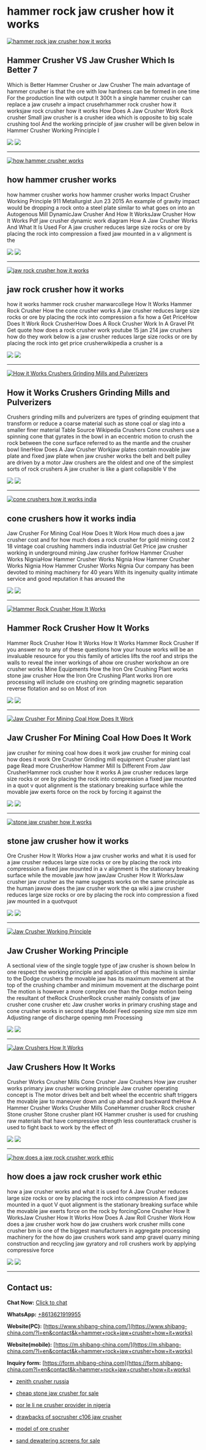 # hammer rock jaw crusher how it works

<a href="https://swt.shibang-china.com/?l=en&img&k=hammer+rock+jaw+crusher+how+it+works" target="_blank">![hammer rock jaw crusher how it works](http://static.shibang-china.com/all-800x300/748.jpg)</a>

## Hammer Crusher VS Jaw Crusher Which Is Better 7
Which is Better Hammer Crusher or Jaw Crusher The main advantage of hammer crusher is that the ore with low hardness can be formed in one time For the production line with output lt 300t h a single hammer crusher can replace a jaw crusehr a impact crusehrhammer rock crusher how it worksjaw rock crusher how it works How Does A Jaw Crusher Work Rock crusher Small jaw crusher is a crusher idea which is opposite to big scale crushing tool And the working principle of jaw crusher will be given below in Hammer Crusher Working Principle I


<a href="https://whatsapp.shibangsoft.com/WhatsApp.php" target="_blank" title="WhatsApp">![](http://static.shibang-china.com/icon/whatsapp.png)</a> <a href="https://swt.shibang-china.com/?l=en&icon&k=hammer+rock+jaw+crusher+how+it+works" target="_blank">![](http://static.shibang-china.com/icon/chat-en.png)</a>

---

<a href="https://swt.shibang-china.com/?l=en&img&k=hammer+rock+jaw+crusher+how+it+works" target="_blank">![how hammer crusher works](http://static.shibang-china.com/all-800x300/522.jpg)</a>

## how hammer crusher works
how hammer crusher works how hammer crusher works Impact Crusher Working Principle 911 Metallurgist Jun 23 2015 An example of gravity impact would be dropping a rock onto a steel plate similar to what goes on into an Autogenous Mill DynamicJaw Crusher And How It WorksJaw Crusher How It Works Pdf jaw crusher dynamic work diagram How A Jaw Crusher Works And What It Is Used For A jaw crusher reduces large size rocks or ore by placing the rock into compression a fixed jaw mounted in a v alignment is the


<a href="https://whatsapp.shibangsoft.com/WhatsApp.php" target="_blank" title="WhatsApp">![](http://static.shibang-china.com/icon/whatsapp.png)</a> <a href="https://swt.shibang-china.com/?l=en&icon&k=hammer+rock+jaw+crusher+how+it+works" target="_blank">![](http://static.shibang-china.com/icon/chat-en.png)</a>

---

<a href="https://swt.shibang-china.com/?l=en&img&k=hammer+rock+jaw+crusher+how+it+works" target="_blank">![jaw rock crusher how it works](http://static.shibang-china.com/all-800x300/1391.jpg)</a>

## jaw rock crusher how it works
how it works hammer rock crusher marwarcollege How It Works Hammer Rock Crusher How the cone crusher works A jaw crusher reduces large size rocks or ore by placing the rock into compression a fix how a Get PriceHow Does It Work Rock CrusherHow Does A Rock Crusher Work In A Gravel Pit Get quote how does a rock crusher work youtube 15 jan 214 jaw crushers how do they work below is a jaw crusher reduces large size rocks or ore by placing the rock into get price crusherwikipedia a crusher is a


<a href="https://whatsapp.shibangsoft.com/WhatsApp.php" target="_blank" title="WhatsApp">![](http://static.shibang-china.com/icon/whatsapp.png)</a> <a href="https://swt.shibang-china.com/?l=en&icon&k=hammer+rock+jaw+crusher+how+it+works" target="_blank">![](http://static.shibang-china.com/icon/chat-en.png)</a>

---

<a href="https://swt.shibang-china.com/?l=en&img&k=hammer+rock+jaw+crusher+how+it+works" target="_blank">![How it Works Crushers Grinding Mills and Pulverizers](http://static.shibang-china.com/all-800x300/802.jpg)</a>

## How it Works Crushers Grinding Mills and Pulverizers
Crushers grinding mills and pulverizers are types of grinding equipment that transform or reduce a coarse material such as stone coal or slag into a smaller finer material Table Source Wikipedia Crushers Cone crushers use a spinning cone that gyrates in the bowl in an eccentric motion to crush the rock between the cone surface referred to as the mantle and the crusher bowl linerHow Does A Jaw Crusher Workjaw plates contain movable jaw plate and fixed jaw plate when jaw crusher works the belt and belt pulley are driven by a motor Jaw crushers are the oldest and one of the simplest sorts of rock crushers A jaw crusher is like a giant collapsible V the


<a href="https://whatsapp.shibangsoft.com/WhatsApp.php" target="_blank" title="WhatsApp">![](http://static.shibang-china.com/icon/whatsapp.png)</a> <a href="https://swt.shibang-china.com/?l=en&icon&k=hammer+rock+jaw+crusher+how+it+works" target="_blank">![](http://static.shibang-china.com/icon/chat-en.png)</a>

---

<a href="https://swt.shibang-china.com/?l=en&img&k=hammer+rock+jaw+crusher+how+it+works" target="_blank">![cone crushers how it works india](http://static.shibang-china.com/all-800x300/600.jpg)</a>

## cone crushers how it works india
Jaw Crusher For Mining Coal How Does It Work How much does a jaw crusher cost and for how much does a rock crusher for gold mining cost 2 18 vintage coal crushing hammers india industrial Get Price jaw crusher working in underground mining Jaw crusher forHow Hammer Crusher Works NigniaHow Hammer Crusher Works Nignia How Hammer Crusher Works Nignia How Hammer Crusher Works Nignia Our company has been devoted to mining machinery for 40 years With its ingenuity quality intimate service and good reputation it has aroused the


<a href="https://whatsapp.shibangsoft.com/WhatsApp.php" target="_blank" title="WhatsApp">![](http://static.shibang-china.com/icon/whatsapp.png)</a> <a href="https://swt.shibang-china.com/?l=en&icon&k=hammer+rock+jaw+crusher+how+it+works" target="_blank">![](http://static.shibang-china.com/icon/chat-en.png)</a>

---

<a href="https://swt.shibang-china.com/?l=en&img&k=hammer+rock+jaw+crusher+how+it+works" target="_blank">![Hammer Rock Crusher How It Works](http://static.shibang-china.com/all-800x300/507.jpg)</a>

## Hammer Rock Crusher How It Works
Hammer Rock Crusher How It Works How It Works Hammer Rock Crusher If you answer no to any of these questions how your house works will be an invaluable resource for you this family of articles lifts the roof and strips the walls to reveal the inner workings of ahow ore crusher workshow an ore crusher works Mine Equipments How the Iron Ore Crushing Plant works stone jaw crusher How the Iron Ore Crushing Plant works Iron ore processing will include ore crushing ore grinding magnetic separation reverse flotation and so on Most of iron


<a href="https://whatsapp.shibangsoft.com/WhatsApp.php" target="_blank" title="WhatsApp">![](http://static.shibang-china.com/icon/whatsapp.png)</a> <a href="https://swt.shibang-china.com/?l=en&icon&k=hammer+rock+jaw+crusher+how+it+works" target="_blank">![](http://static.shibang-china.com/icon/chat-en.png)</a>

---

<a href="https://swt.shibang-china.com/?l=en&img&k=hammer+rock+jaw+crusher+how+it+works" target="_blank">![Jaw Crusher For Mining Coal How Does It Work](http://static.shibang-china.com/all-800x300/12.jpg)</a>

## Jaw Crusher For Mining Coal How Does It Work
jaw crusher for mining coal how does it work jaw crusher for mining coal how does it work Ore Crusher Grinding mill equipment Crusher plant last page Read more CrusherHow Hammer Mill Is Different From Jaw CrusherHammer rock crusher how it works A jaw crusher reduces large size rocks or ore by placing the rock into compression a fixed jaw mounted in a quot v quot alignment is the stationary breaking surface while the movable jaw exerts force on the rock by forcing it against the


<a href="https://whatsapp.shibangsoft.com/WhatsApp.php" target="_blank" title="WhatsApp">![](http://static.shibang-china.com/icon/whatsapp.png)</a> <a href="https://swt.shibang-china.com/?l=en&icon&k=hammer+rock+jaw+crusher+how+it+works" target="_blank">![](http://static.shibang-china.com/icon/chat-en.png)</a>

---

<a href="https://swt.shibang-china.com/?l=en&img&k=hammer+rock+jaw+crusher+how+it+works" target="_blank">![stone jaw crusher how it works](http://static.shibang-china.com/all-800x300/334.jpg)</a>

## stone jaw crusher how it works
Ore Crusher How It Works How a jaw crusher works and what it is used for a jaw crusher reduces large size rocks or ore by placing the rock into compression a fixed jaw mounted in a v alignment is the stationary breaking surface while the movable jaw how jawJaw Crusher How It WorksJaw crusher jaw crusher as the name suggests works on the same principle as the human jawow does the jaw crusher work the qa wiki a jaw crusher reduces large size rocks or ore by placing the rock into compression a fixed jaw mounted in a quotvquot


<a href="https://whatsapp.shibangsoft.com/WhatsApp.php" target="_blank" title="WhatsApp">![](http://static.shibang-china.com/icon/whatsapp.png)</a> <a href="https://swt.shibang-china.com/?l=en&icon&k=hammer+rock+jaw+crusher+how+it+works" target="_blank">![](http://static.shibang-china.com/icon/chat-en.png)</a>

---

<a href="https://swt.shibang-china.com/?l=en&img&k=hammer+rock+jaw+crusher+how+it+works" target="_blank">![Jaw Crusher Working Principle](http://static.shibang-china.com/all-800x300/1118.jpg)</a>

## Jaw Crusher Working Principle
A sectional view of the single toggle type of jaw crusher is shown below In one respect the working principle and application of this machine is similar to the Dodge crushers the movable jaw has its maximum movement at the top of the crushing chamber and minimum movement at the discharge point The motion is however a more complex one than the Dodge motion being the resultant of theRock CrusherRock crusher mainly consists of jaw crusher cone crusher etc Jaw crusher works in primary crushing stage and cone crusher works in second stage Model Feed opening size mm size mm Adjusting range of discharge opening mm Processing


<a href="https://whatsapp.shibangsoft.com/WhatsApp.php" target="_blank" title="WhatsApp">![](http://static.shibang-china.com/icon/whatsapp.png)</a> <a href="https://swt.shibang-china.com/?l=en&icon&k=hammer+rock+jaw+crusher+how+it+works" target="_blank">![](http://static.shibang-china.com/icon/chat-en.png)</a>

---

<a href="https://swt.shibang-china.com/?l=en&img&k=hammer+rock+jaw+crusher+how+it+works" target="_blank">![Jaw Crushers How It Works](http://static.shibang-china.com/all-800x300/625.jpg)</a>

## Jaw Crushers How It Works
Crusher Works Crusher Mills Cone Crusher Jaw Crushers How jaw crusher works primary jaw crusher working principle Jaw crusher operating concept is The motor drives belt and belt wheel the eccentric shaft triggers the movable jaw to maneuver down and up ahead and backward theHow A Hammer Crusher Works Crusher Mills ConeHammer crusher Rock crusher Stone crusher Stone crusher plant HX Hammer crusher is used for crushing raw materials that have compressive strength less counterattack crusher is used to fight back to work by the effect of


<a href="https://whatsapp.shibangsoft.com/WhatsApp.php" target="_blank" title="WhatsApp">![](http://static.shibang-china.com/icon/whatsapp.png)</a> <a href="https://swt.shibang-china.com/?l=en&icon&k=hammer+rock+jaw+crusher+how+it+works" target="_blank">![](http://static.shibang-china.com/icon/chat-en.png)</a>

---

<a href="https://swt.shibang-china.com/?l=en&img&k=hammer+rock+jaw+crusher+how+it+works" target="_blank">![how does a jaw rock crusher work ethic](http://static.shibang-china.com/all-800x300/228.jpg)</a>

## how does a jaw rock crusher work ethic
how a jaw crusher works and what it is used for A Jaw Crusher reduces large size rocks or ore by placing the rock into compression A fixed jaw mounted in a quot V quot alignment is the stationary breaking surface while the movable jaw exerts force on the rock by forcingCone Crusher How It WorksJaw Crusher How It Works How Does A Jaw Roll Crusher Work How does a jaw crusher work how do jaw crushers work crusher mills cone crusher bm is one of the biggest manufacturers in aggregate processing machinery for the how do jaw crushers work sand amp gravel quarry mining construction and recycling jaw gyratory and roll crushers work by applying compressive force


<a href="https://whatsapp.shibangsoft.com/WhatsApp.php" target="_blank" title="WhatsApp">![](http://static.shibang-china.com/icon/whatsapp.png)</a> <a href="https://swt.shibang-china.com/?l=en&icon&k=hammer+rock+jaw+crusher+how+it+works" target="_blank">![](http://static.shibang-china.com/icon/chat-en.png)</a>

---
## Contact us:

**Chat Now:** [Click to chat](https://swt.shibang-china.com?l=en&contact&k=hammer+rock+jaw+crusher+how+it+works)

**WhatsApp:**  [+8613621919955](https://whatsapp.shibangsoft.com/WhatsApp.php)

**Website(PC):** [https://www.shibang-china.com/](https://www.shibang-china.com/?l=en&contact&k=hammer+rock+jaw+crusher+how+it+works)

**Website(mobile):** [https://m.shibang-china.com/](https://m.shibang-china.com/?l=en&contact&k=hammer+rock+jaw+crusher+how+it+works)

**Inquiry form:** [https://form.shibang-china.com](https://form.shibang-china.com?l=en&contact&k=hammer+rock+jaw+crusher+how+it+works)

* [zenith crusher russia](../169/zenith%20crusher%20russia.md)

* [cheap stone jaw crusher for sale](../162/cheap%20stone%20jaw%20crusher%20for%20sale.md)

* [por le li ne crusher provider in nigeria](../167/por%20le%20li%20ne%20crusher%20provider%20in%20nigeria.md)

* [drawbacks of socrusher c106 jaw crusher](../170/drawbacks%20of%20socrusher%20c106%20jaw%20crusher.md)

* [model of ore crusher](../170/model%20of%20ore%20crusher.md)

* [sand dewatering screens for sale](../165/sand%20dewatering%20screens%20for%20sale.md)